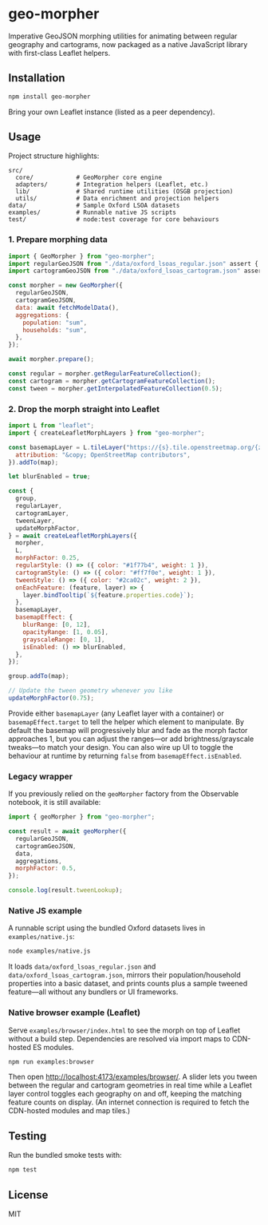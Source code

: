 # geo-morpher

Imperative GeoJSON morphing utilities for animating between regular geography and cartograms, now packaged as a native JavaScript library with first-class Leaflet helpers.

## Installation

```bash
npm install geo-morpher
```

Bring your own Leaflet instance (listed as a peer dependency).

## Usage

Project structure highlights:

```text
src/
  core/            # GeoMorpher core engine
  adapters/        # Integration helpers (Leaflet, etc.)
  lib/             # Shared runtime utilities (OSGB projection)
  utils/           # Data enrichment and projection helpers
data/              # Sample Oxford LSOA datasets
examples/          # Runnable native JS scripts
test/              # node:test coverage for core behaviours
```

### 1. Prepare morphing data

```js
import { GeoMorpher } from "geo-morpher";
import regularGeoJSON from "./data/oxford_lsoas_regular.json" assert { type: "json" };
import cartogramGeoJSON from "./data/oxford_lsoas_cartogram.json" assert { type: "json" };

const morpher = new GeoMorpher({
  regularGeoJSON,
  cartogramGeoJSON,
  data: await fetchModelData(),
  aggregations: {
    population: "sum",
    households: "sum",
  },
});

await morpher.prepare();

const regular = morpher.getRegularFeatureCollection();
const cartogram = morpher.getCartogramFeatureCollection();
const tween = morpher.getInterpolatedFeatureCollection(0.5);
```

### 2. Drop the morph straight into Leaflet

```js
import L from "leaflet";
import { createLeafletMorphLayers } from "geo-morpher";

const basemapLayer = L.tileLayer("https://{s}.tile.openstreetmap.org/{z}/{x}/{y}.png", {
  attribution: "&copy; OpenStreetMap contributors",
}).addTo(map);

let blurEnabled = true;

const {
  group,
  regularLayer,
  cartogramLayer,
  tweenLayer,
  updateMorphFactor,
} = await createLeafletMorphLayers({
  morpher,
  L,
  morphFactor: 0.25,
  regularStyle: () => ({ color: "#1f77b4", weight: 1 }),
  cartogramStyle: () => ({ color: "#ff7f0e", weight: 1 }),
  tweenStyle: () => ({ color: "#2ca02c", weight: 2 }),
  onEachFeature: (feature, layer) => {
    layer.bindTooltip(`${feature.properties.code}`);
  },
  basemapLayer,
  basemapEffect: {
    blurRange: [0, 12],
    opacityRange: [1, 0.05],
    grayscaleRange: [0, 1],
    isEnabled: () => blurEnabled,
  },
});

group.addTo(map);

// Update the tween geometry whenever you like
updateMorphFactor(0.75);
```

Provide either `basemapLayer` (any Leaflet layer with a container) or `basemapEffect.target` to tell the helper which element to manipulate. By default the basemap will progressively blur and fade as the morph factor approaches 1, but you can adjust the ranges—or add brightness/grayscale tweaks—to match your design. You can also wire up UI to toggle the behaviour at runtime by returning `false` from `basemapEffect.isEnabled`.

### Legacy wrapper

If you previously relied on the `geoMorpher` factory from the Observable notebook, it is still available:

```js
import { geoMorpher } from "geo-morpher";

const result = await geoMorpher({
  regularGeoJSON,
  cartogramGeoJSON,
  data,
  aggregations,
  morphFactor: 0.5,
});

console.log(result.tweenLookup);
```

### Native JS example

A runnable script using the bundled Oxford datasets lives in `examples/native.js`:

```bash
node examples/native.js
```

It loads `data/oxford_lsoas_regular.json` and `data/oxford_lsoas_cartogram.json`, mirrors their population/household properties into a basic dataset, and prints counts plus a sample tweened feature—all without any bundlers or UI frameworks.

### Native browser example (Leaflet)

Serve `examples/browser/index.html` to see the morph on top of Leaflet without a build step. Dependencies are resolved via import maps to CDN-hosted ES modules.

```bash
npm run examples:browser
```

Then open <http://localhost:4173/examples/browser/>. A slider lets you tween between the regular and cartogram geometries in real time while a Leaflet layer control toggles each geography on and off, keeping the matching feature counts on display. (An internet connection is required to fetch the CDN-hosted modules and map tiles.)

## Testing

Run the bundled smoke tests with:

```bash
npm test
```

## License

MIT
